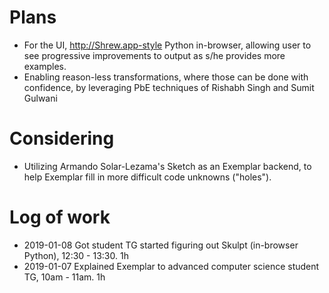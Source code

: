 # Plans
* For the UI, http://Shrew.app-style Python in-browser, allowing user to see progressive improvements to output as s/he provides more examples.
* Enabling reason-less transformations, where those can be done with confidence, by leveraging PbE techniques of Rishabh Singh and Sumit Gulwani 

# Considering
* Utilizing Armando Solar-Lezama's Sketch as an Exemplar backend, to help Exemplar fill in more difficult code unknowns ("holes").

# Log of work
* 2019-01-08 Got student TG started figuring out Skulpt (in-browser Python), 12:30 - 13:30. 1h
* 2019-01-07 Explained Exemplar to advanced computer science student TG, 10am - 11am. 1h
